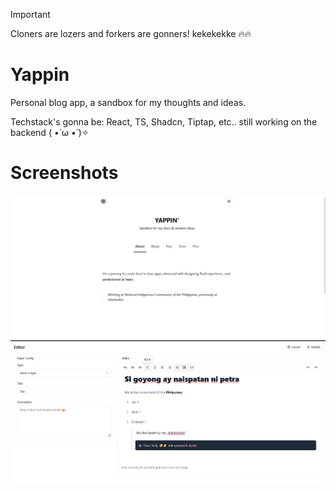 > [!Important]
> Cloners are lozers and forkers are gonners! kekekekke 🔥🔥

# Yappin

Personal blog app, a sandbox for my thoughts and ideas.

Techstack's gonna be: React, TS, Shadcn, Tiptap, etc.. still working on the backend ( •̀ ω •́ )✧

# Screenshots

![alt text](./public/image-1.png)
![alt text](./public/image.png)
